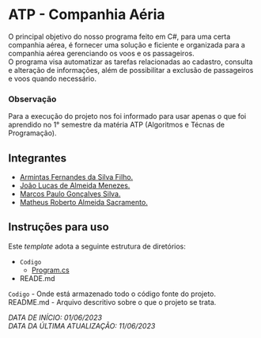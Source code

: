 # ATP - Companhia Aéria
<p>O principal objetivo do nosso programa feito em C#, para uma certa companhia aérea, é fornecer uma solução e ficiente e organizada para a companhia aérea gerenciando os voos
e os passageiros.<br> 
O programa visa automatizar as tarefas relacionadas ao cadastro, consulta e alteração de informações, além de possibilitar a exclusão de passageiros e voos quando necessário. 
<h3>Observação</h3>
Para a execução do projeto nos foi informado para usar apenas o que foi aprendido no 1° semestre da matéria ATP (Algoritmos e Técnas de Programação).</p>  

## Integrantes 
  * [Armintas Fernandes da Silva Filho.](https://github.com/ArmintasFilho)
  * [João Lucas de Almeida Menezes.]()
  * [Marcos Paulo Gonçalves Silva.](https://github.com/NOGMarcondes)
  * [Matheus Roberto Almeida Sacramento.]()
    
## Instruções para uso
Este *template* adota a seguinte estrutura de diretórios:

- `Codigo`
  - [Program.cs](Codigo/Program.cs)
- READE.md

`Codigo` - Onde está armazenado todo o código fonte do projeto.<br>
README.md - Arquivo descritivo sobre o que o projeto se trata.

_DATA DE INÍCIO: 01/06/2023_<br>
_DATA DA ÚLTIMA ATUALIZAÇÃO: 11/06/2023_      

